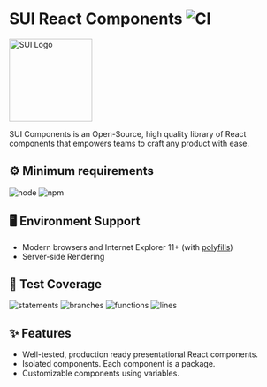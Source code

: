 # SUI React Components ![CI](https://github.com/SUI-Components/sui-components/workflows/CI/badge.svg)

<img src="https://avatars2.githubusercontent.com/u/13288987?s=200&v=4" alt="SUI Logo" width="150">

SUI Components is an Open-Source, high quality library of React components that empowers teams to craft any product with ease.

## ⚙️ Minimum requirements
![node](https://shields.io/badge/node-v16+-lightgray?logo=nodedotjs&logoWidth=20&style=for-the-badge)
![npm](https://shields.io/badge/npm-v7+-lightgrey?logo=npm&logoWidth=20&style=for-the-badge)

## 🖥 Environment Support

- Modern browsers and Internet Explorer 11+ (with [polyfills](https://github.com/SUI-Components/sui/tree/master/packages/sui-polyfills))
- Server-side Rendering

## 🧪 Test Coverage

![statements](https://shields.io/badge/statements-69.77%25-red)
![branches](https://shields.io/badge/branches-55.12%25-AA0000)
![functions](https://shields.io/badge/functions-56.34%25-AA0000)
![lines](https://shields.io/badge/lines-71.44%25-orange)

## ✨ Features

- Well-tested, production ready presentational React components.
- Isolated components. Each component is a package.
- Customizable components using variables.
